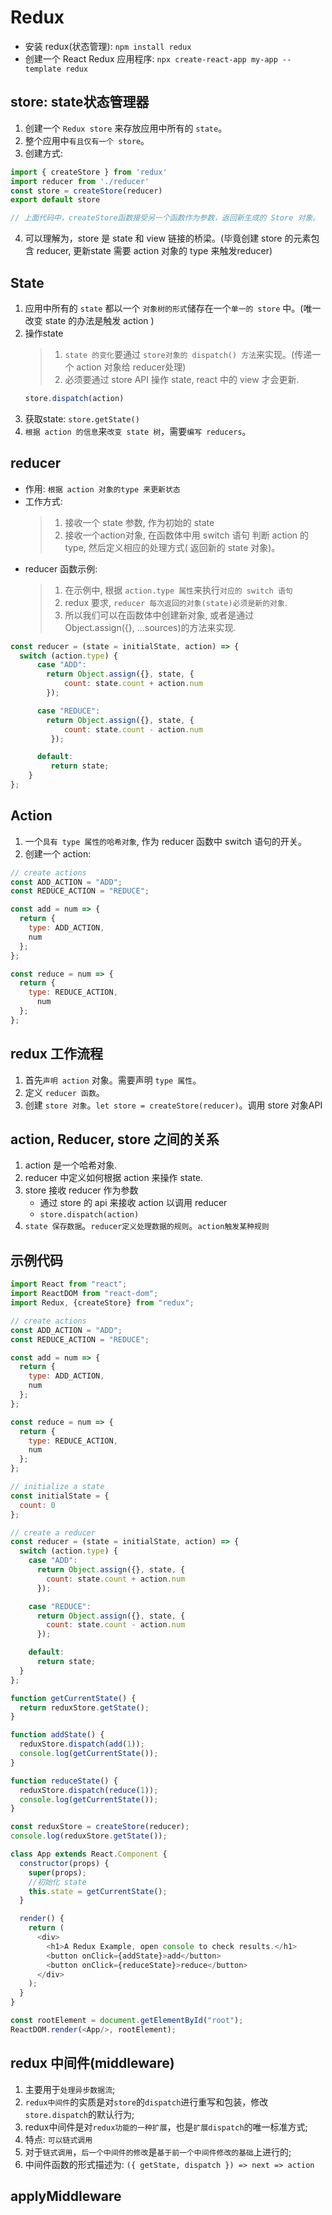 # Redux
* 安装 redux(状态管理):  `npm install redux`
* 创建一个 React Redux 应用程序: `npx create-react-app my-app --template redux`


## store: state状态管理器
1. 创建一个 `Redux store` 来存放应用中所有的 `state`。
2. 整个应用中`有且仅有一个 store`。
3. 创建方式:
``` javascript
import { createStore } from 'redux'
import reducer from './reducer'
const store = createStore(reducer)
export default store

// 上面代码中，createStore函数接受另一个函数作为参数，返回新生成的 Store 对象。
```
4. 可以理解为，store 是 state 和 view 链接的桥梁。(毕竟创建 store 的元素包含 reducer, 更新state 需要 action 对象的 type  来触发reducer)


## State
1. 应用中所有的 `state` 都以一个 `对象树的形式`储存在一个`单一的 store` 中。(唯一改变 state 的办法是触发 action )
2. 操作state
    > 1. `state 的变化`要通过 `store对象的 dispatch() 方法`来实现。(传递一个 action 对象给 reducer处理)
    > 2. 必须要通过 store API 操作 state, react 中的 view 才会更新.
    ```javascript
    store.dispatch(action)
    ```
3. 获取state: `store.getState()`
4. `根据 action 的信息`来`改变 state 树`，需要`编写 reducers`。


## reducer
* 作用: `根据 action 对象的type 来更新状态`
* 工作方式: 
    > 1. 接收一个 state 参数, 作为初始的 state
    > 2. 接收一个action对象, 在函数体中用 switch 语句 判断 action 的type, 然后定义相应的处理方式( 返回新的 state 对象)。
* reducer 函数示例:
    > 1. 在示例中, 根据 `action.type 属性`来执行`对应的 switch 语句`
    > 2. redux 要求, `reducer 每次返回的对象(state)必须是新的对象`.
    > 3. 所以我们可以在函数体中创建新对象, 或者是通过 Object.assign({}, ...sources)的方法来实现.
```javascript
const reducer = (state = initialState, action) => {
  switch (action.type) { 
      case "ADD": 
        return Object.assign({}, state, { 
            count: state.count + action.num 
        }); 

      case "REDUCE": 
        return Object.assign({}, state, { 
            count: state.count - action.num 
         }); 

      default: 
         return state;
    }
};
```



## Action
1. 一个`具有 type 属性的哈希对象`, 作为 reducer 函数中 switch 语句的开关。
2. 创建一个 action: 
```javascript
// create actions
const ADD_ACTION = "ADD";
const REDUCE_ACTION = "REDUCE";

const add = num => {
  return {
    type: ADD_ACTION,
    num
  };
};

const reduce = num => {
  return {
    type: REDUCE_ACTION,
      num
  };
}; 
```

## redux 工作流程
1. 首先`声明 action` 对象。需要声明 `type 属性`。
2. 定义 `reducer 函数`。
3. 创建 `store 对象`。`let store = createStore(reducer)`。调用 store 对象API


## action, Reducer, store 之间的关系
1. action 是一个哈希对象.
2. reducer 中定义如何根据 action 来操作 state.
3. store 接收 reducer 作为参数
   * 通过 store 的 api 来接收 action 以调用 reducer
   * ```store.dispatch(action)```
4. `state 保存数据`。`reducer定义处理数据的规则`。`action触发某种规则`


## 示例代码
```javascript
import React from "react";
import ReactDOM from "react-dom";
import Redux, {createStore} from "redux";

// create actions
const ADD_ACTION = "ADD";
const REDUCE_ACTION = "REDUCE";

const add = num => {
  return {
    type: ADD_ACTION,
    num
  };
};

const reduce = num => {
  return {
    type: REDUCE_ACTION,
    num
  };
};

// initialize a state
const initialState = {
  count: 0
};

// create a reducer
const reducer = (state = initialState, action) => {
  switch (action.type) {
    case "ADD":
      return Object.assign({}, state, {
        count: state.count + action.num
      });

    case "REDUCE":
      return Object.assign({}, state, {
        count: state.count - action.num
      });

    default:
      return state;
  }
};

function getCurrentState() {
  return reduxStore.getState();
}

function addState() {
  reduxStore.dispatch(add(1));
  console.log(getCurrentState());
}

function reduceState() {
  reduxStore.dispatch(reduce(1));
  console.log(getCurrentState());
}

const reduxStore = createStore(reducer);
console.log(reduxStore.getState());

class App extends React.Component {
  constructor(props) {
    super(props);
    //初始化 state
    this.state = getCurrentState();
  }

  render() {
    return (
      <div>
        <h1>A Redux Example, open console to check results.</h1>
        <button onClick={addState}>add</button>
        <button onClick={reduceState}>reduce</button>
      </div>
    );
  }
}

const rootElement = document.getElementById("root");
ReactDOM.render(<App/>, rootElement);
```


## redux 中间件(middleware)
1. 主要用于`处理异步数据流`;
2. `redux中间件`的实质是对`store`的`dispatch`进行重写和包装，修改`store.dispatch`的默认行为;
3. redux中间件是对`redux功能的一种扩展`，也是`扩展dispatch`的唯一标准方式;
4. 特点: `可以链式调用`
5. 对于`链式调用`，`后一个中间件的修改`是`基于前一个中间件修改的基础`上进行的;
6. 中间件函数的形式描述为: `({ getState, dispatch }) => next => action`


## applyMiddleware
